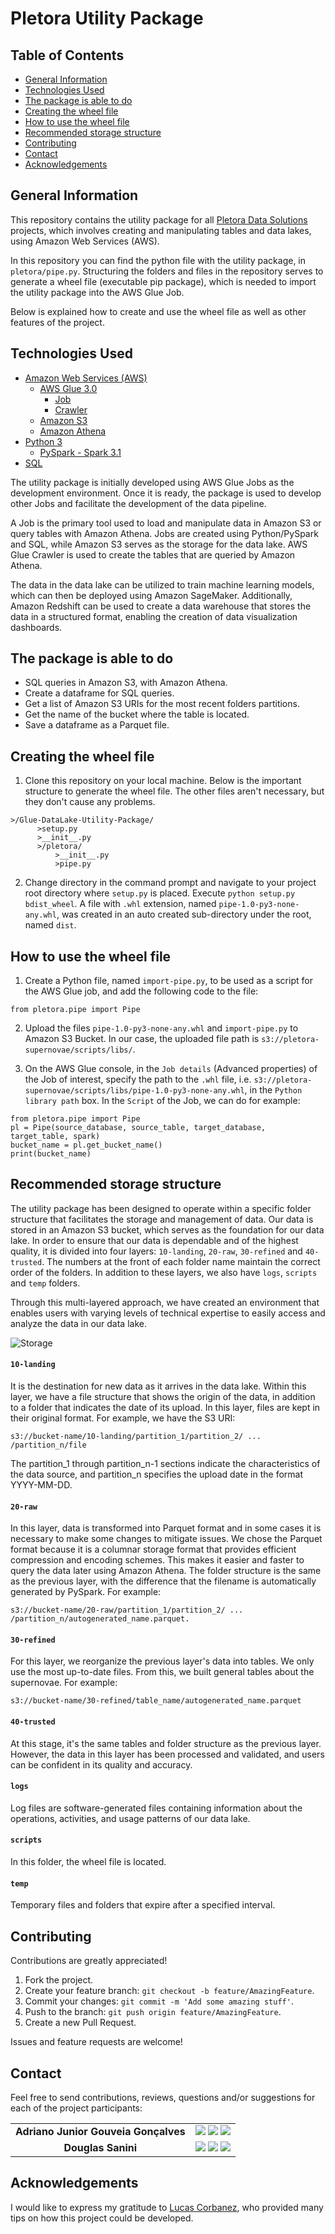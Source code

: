 # Pletora Utility Package

## Table of Contents

* [General Information](#general-information)
* [Technologies Used](#technologies-used)
* [The package is able to do](#the-package-is-able-to-do)
* [Creating the wheel file](#creating-the-wheel-file)
* [How to use the wheel file](#how-to-use-the-wheel-file)
* [Recommended storage structure](#recommended-storage-structure)
* [Contributing](#contributing)
* [Contact](#contact)
* [Acknowledgements](#acknowledgements)

## General Information

This repository contains the utility package for all [Pletora Data Solutions](https://github.com/Pletora-Data-Solutions) projects, which involves creating and manipulating tables and data lakes, using Amazon Web Services (AWS). 

In this repository you can find the python file with the utility package, in `pletora/pipe.py`. Structuring the folders and files in the repository serves to generate a wheel file (executable pip package), which is needed to import the utility package into the AWS Glue Job. 

Below is explained how to create and use the wheel file as well as other features of the project.

## Technologies Used

* [Amazon Web Services (AWS)](https://aws.amazon.com/)
  * [AWS Glue 3.0](https://aws.amazon.com/glue/?nc1=h_ls)
    * [Job](https://docs.aws.amazon.com/glue/latest/dg/add-job.html)
    * [Crawler](https://docs.aws.amazon.com/glue/latest/dg/add-crawler.html)
  * [Amazon S3](https://aws.amazon.com/pt/s3/)
  * [Amazon Athena](https://aws.amazon.com/athena/?nc1=h_ls)
* [Python 3](https://www.python.org/)
    * [PySpark - Spark 3.1](https://spark.apache.org/docs/latest/api/python/)
* [SQL](https://pt.wikipedia.org/wiki/SQL)

The utility package is initially developed using AWS Glue Jobs as the development environment. Once it is ready, the package is used to develop other Jobs and facilitate the development of the data pipeline.

A Job is the primary tool used to load and manipulate data in Amazon S3 or query tables with Amazon Athena. Jobs are created using Python/PySpark and SQL, while Amazon S3 serves as the storage for the data lake. AWS Glue Crawler is used to create the tables that are queried by Amazon Athena.

The data in the data lake can be utilized to train machine learning models, which can then be deployed using Amazon SageMaker. Additionally, Amazon Redshift can be used to create a data warehouse that stores the data in a structured format, enabling the creation of data visualization dashboards.

## The package is able to do

* SQL queries in Amazon S3, with Amazon Athena.
* Create a dataframe for SQL queries.
* Get a list of Amazon S3 URIs for the most recent folders partitions.
* Get the name of the bucket where the table is located.
* Save a dataframe as a Parquet file.

## Creating the wheel file

1. Clone this repository on your local machine. Below is the important structure to generate the wheel file. The other files aren't necessary, but they don't cause any problems.
~~~
>/Glue-DataLake-Utility-Package/
      >setup.py 
      >__init__.py  
      >/pletora/ 
          >__init__.py 
          >pipe.py
~~~


2. Change directory in the command prompt and navigate to your project root directory where `setup.py` is placed. Execute `python setup.py bdist_wheel`. A file with `.whl` extension, named `pipe-1.0-py3-none-any.whl`, was created in an auto created sub-directory under the root, named `dist`.

## How to use the wheel file

1. Create a Python file, named `import-pipe.py`, to be used as a script for the AWS Glue job, and add the following code to the file:
~~~
from pletora.pipe import Pipe
~~~

2. Upload the files `pipe-1.0-py3-none-any.whl` and `import-pipe.py` to Amazon S3 Bucket. In our case, the uploaded file path is `s3://pletora-supernovae/scripts/libs/`.

3. On the AWS Glue console, in the `Job details` (Advanced properties) of the Job of interest, specify the path to the `.whl` file, i.e. `s3://pletora-supernovae/scripts/libs/pipe-1.0-py3-none-any.whl`, in the `Python library path` box. In the `Script` of the Job, we can do for example:
~~~
from pletora.pipe import Pipe
pl = Pipe(source_database, source_table, target_database, target_table, spark)
bucket_name = pl.get_bucket_name()
print(bucket_name)
~~~

## Recommended storage structure

The utility package has been designed to operate within a specific folder structure that facilitates the storage and management of data. Our data is stored in an Amazon S3 bucket, which serves as the foundation for our data lake. In order to ensure that our data is dependable and of the highest quality, it is divided into four layers: `10-landing`, `20-raw`, `30-refined` and `40-trusted`. The numbers at the front of each folder name maintain the correct order of the folders. In addition to these layers, we also have `logs`, `scripts` and `temp` folders.

Through this multi-layered approach, we have created an environment that enables users with varying levels of technical expertise to easily access and analyze the data in our data lake.

![Storage](Images/Storage.png)

#### `10-landing`

It is the destination for new data as it arrives in the data lake. Within this layer, we have a file structure that shows the origin of the data, in addition to a folder that indicates the date of its upload. In this layer, files are kept in their original format. For example, we have the S3 URI:
~~~
s3://bucket-name/10-landing/partition_1/partition_2/ ... /partition_n/file
~~~
The partition_1 through partition_n-1 sections indicate the characteristics of the data source, and partition_n specifies the upload date in the format YYYY-MM-DD.

#### `20-raw`

In this layer, data is transformed into Parquet format and in some cases it is necessary to make some changes to mitigate issues. We chose the Parquet format because it is a columnar storage format that provides efficient compression and encoding schemes. This makes it easier and faster to query the data later using Amazon Athena. The folder structure is the same as the previous layer, with the difference that the filename is automatically generated by PySpark. For example: 
~~~
s3://bucket-name/20-raw/partition_1/partition_2/ ... /partition_n/autogenerated_name.parquet.
~~~

#### `30-refined`

For this layer, we reorganize the previous layer's data into tables. We only use the most up-to-date files. From this, we built general tables about the supernovae. For example:
~~~
s3://bucket-name/30-refined/table_name/autogenerated_name.parquet
~~~

#### `40-trusted`

At this stage, it's the same tables and folder structure as the previous layer. However, the data in this layer has been processed and validated, and users can be confident in its quality and accuracy.

#### `logs`

Log files are software-generated files containing information about the operations, activities, and usage patterns of our data lake.

#### `scripts`

In this folder, the wheel file is located.

#### `temp`

Temporary files and folders that expire after a specified interval.

## Contributing 

Contributions are greatly appreciated!

1. Fork the project.
2. Create your feature branch: `git checkout -b feature/AmazingFeature`.
3. Commit your changes: `git commit -m 'Add some amazing stuff'`.
4. Push to the branch: `git push origin feature/AmazingFeature`.
5. Create a new Pull Request.

Issues and feature requests are welcome!

## Contact

Feel free to send contributions, reviews, questions and/or suggestions for each of the project participants:

<div  align="center"> 
<table>
  <tr>
    <td align="center"> <b> Adriano Junior Gouveia Gonçalves </b> </td>
    <td>
      <a href="https://github.com/DrAdriano" target="_blank"><img src="https://img.shields.io/badge/GitHub-100000?style=for-the-badge&logo=github&logoColor=white" target="_blank"></a> 
      <a href="https://www.linkedin.com/in/sradriano/" target="_blank"><img src="https://img.shields.io/badge/-LinkedIn-%230077B5?style=for-the-badge&logo=linkedin&logoColor=white" target="_blank"></a> 
      <a href = "mailto:sradriano@uel.br"><img src="https://img.shields.io/badge/Gmail-D14836?style=for-the-badge&logo=gmail&logoColor=white" target="_blank"></a>
    </td>
  </tr>
  <tr>
    <td align="center"> <b> Douglas Sanini </b> </td>
    <td>
      <a href="https://github.com/douglas-sanini" target="_blank"><img src="https://img.shields.io/badge/GitHub-100000?style=for-the-badge&logo=github&logoColor=white" target="_blank"></a> 
      <a href="https://www.linkedin.com/in/douglas-sanini/" target="_blank"><img src="https://img.shields.io/badge/-LinkedIn-%230077B5?style=for-the-badge&logo=linkedin&logoColor=white" target="_blank"></a> 
      <a href = "mailto:sanini.douglas@gmail.com"><img src="https://img.shields.io/badge/Gmail-D14836?style=for-the-badge&logo=gmail&logoColor=white" target="_blank"></a>
    </td>
  </tr>
</table>
</div>

## Acknowledgements

I would like to express my gratitude to [Lucas Corbanez](https://github.com/Corbanez97), who provided many tips on how this project could be developed.
